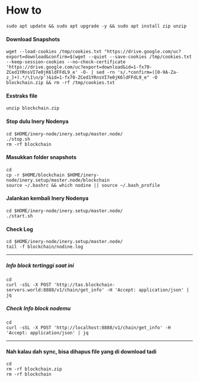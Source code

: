 # How to
```
sudo apt update && sudo apt upgrade -y && sudo apt install zip unzip
```

#### Download Snapshots
```
wget --load-cookies /tmp/cookies.txt "https://drive.google.com/uc?export=download&confirm=$(wget --quiet --save-cookies /tmp/cookies.txt --keep-session-cookies --no-check-certificate 'https://drive.google.com/uc?export=download&id=1-fx70-ZCed1YRnsVI7e0jK6ldFFdL9_e' -O- | sed -rn 's/.*confirm=([0-9A-Za-z_]+).*/\1\n/p')&id=1-fx70-ZCed1YRnsVI7e0jK6ldFFdL9_e" -O blockchain.zip && rm -rf /tmp/cookies.txt
```

#### Exstraks file
```
unzip blockchain.zip
```

#### Stop dulu Inery Nodenya
```
cd $HOME/inery-node/inery.setup/master.node/
./stop.sh
rm -rf blockchain
```
#### Masukkan folder snapshots
```
cd
cp -r $HOME/blockchain $HOME/inery-node/inery.setup/master.node/blockchain
source ~/.bashrc && which nodine || source ~/.bash_profile
```

#### Jalankan kembali Inery Nodenya
```
cd $HOME/inery-node/inery.setup/master.node/
./start.sh
```

#### Check Log

```
cd $HOME/inery-node/inery.setup/master.node/
tail -f blockchain/nodine.log
```

______________

##### Info block tertinggi saat ini
```
cd
curl -sSL -X POST 'http://tas.blockchain-servers.world:8888/v1/chain/get_info' -H 'Accept: application/json' | jq
```
##### Check Info block nodemu
```
cd
curl -sSL -X POST 'http://localhost:8888/v1/chain/get_info' -H 'Accept: application/json' | jq
```

______________
#### Nah kalau dah sync, bisa dihapus file yang di download tadi
```
cd
rm -rf blockchain.zip
rm -rf blockchain
```

